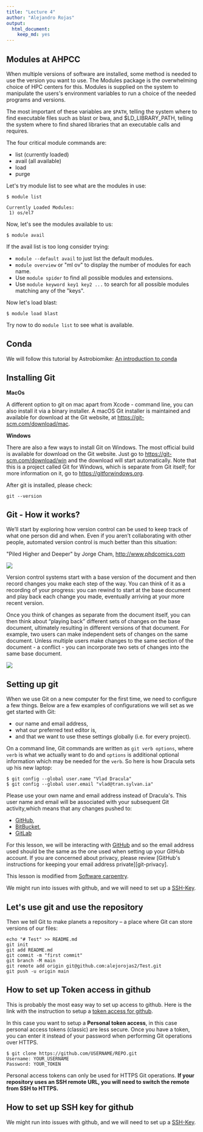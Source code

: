 ```yaml
---
title: "Lecture 4"
author: "Alejandro Rojas"
output: 
  html_document: 
    keep_md: yes
---
```




## Modules at AHPCC

When multiple versions of software are installed, some method is needed
to use the version you want to use. The
Modules package is the overwhelming
choice of HPC centers for this. Modules is supplied on the system to
manipulate the users's environment variables to run a choice of the
needed programs and versions.


The most important of these variables are `$PATH`, telling the system where to find executable files such as blast or bwa, and $LD_LIBRARY_PATH, telling the system where
to find shared libraries that an executable calls and requires. 

The four critical module commands are:
 * list (currently loaded)
 * avail (all available)
 * load
 * purge
 
 Let's try module list to see what are the modules in use:
 
 ```
$ module list

Currently Loaded Modules:
  1) os/el7
 ```

Now, let's see the modules available to us:

```
$ module avail
```

If the avail list is too long consider trying:

* `module --default avail` to just list the default modules.
* `module overview` or "ml ov" to display the number of modules for each name.
* Use `module spider` to find all possible modules and extensions.
* Use `module keyword key1 key2 ...` to search for all possible modules matching any of the "keys".


Now let's load blast:

```
$ module load blast
```

Try now to do `module list` to see what is available.


## Conda

We will follow this tutorial by Astrobiomike: [An introduction to conda](https://astrobiomike.github.io/unix/conda-intro)


## Installing Git

__MacOs__

A different option to git on mac apart from Xcode - command line, you can also install it via a binary installer. A macOS Git installer is maintained and available for download at the Git website, at https://git-scm.com/download/mac.

__Windows__

There are also a few ways to install Git on Windows. The most official build is available for download on the Git website. Just go to https://git-scm.com/download/win and the download will start automatically. Note that this is a project called Git for Windows, which is separate from Git itself; for more information on it, go to https://gitforwindows.org.

After git is installed, please check:

```
git --version
```

## Git - How it works?

We’ll start by exploring how version control can be used to keep track of what one person did and when. Even if you aren’t collaborating with other people, automated version control is much better than this situation:

"Piled Higher and Deeper" by Jorge Cham, http://www.phdcomics.com

![][id1]

Version control systems start with a base version of the document and then record changes you make each step of the way. You can think of it as a recording of your progress: you can rewind to start at the base document and play back each change you made, eventually arriving at your more recent version.

Once you think of changes as separate from the document itself, you can then think about “playing back” different sets of changes on the base document, ultimately resulting in different versions of that document. For example, two users can make independent sets of changes on the same document. Unless multiple users make changes to the same section of the document - a conflict - you can incorporate two sets of changes into the same base document.

![][id2]

## Setting up git

When we use Git on a new computer for the first time,
we need to configure a few things. Below are a few examples
of configurations we will set as we get started with Git:

*   our name and email address,
*   what our preferred text editor is,
*   and that we want to use these settings globally (i.e. for every project).

On a command line, Git commands are written as `git verb options`,
where `verb` is what we actually want to do and `options` is additional optional information which may be needed for the `verb`. So here is how
Dracula sets up his new laptop:

```
$ git config --global user.name "Vlad Dracula"
$ git config --global user.email "vlad@tran.sylvan.ia"
```

Please use your own name and email address instead of Dracula's. This user name and email will be associated with your subsequent Git activity,which means that any changes pushed to:

- [GitHub](https://github.com/),
- [BitBucket](https://bitbucket.org/),
- [GitLab](https://gitlab.com/)

For this lesson, we will be interacting with [GitHub](https://github.com/) and so the email address used should be the same as the one used when setting up your GitHub account. If you are concerned about privacy, please review [GitHub's instructions for keeping your email address private][git-privacy]. 

This lesson is modified from [Software carpentry](https://swcarpentry.github.io/git-novice/02-setup/index.html).

We might run into issues with github, and we will need to set up a [SSH-Key](https://docs.github.com/en/authentication/keeping-your-account-and-data-secure/reviewing-your-ssh-keys).

## Let's use git and use the repository

Then we tell Git to make planets a repository – a place where Git can store versions of our files:
```
echo "# Test" >> README.md
git init
git add README.md
git commit -m "first commit"
git branch -M main
git remote add origin git@github.com:alejorojas2/Test.git
git push -u origin main
```

## How to set up Token access in github

This is probably the most easy way to set up access to github.  Here is the link with the 
instruction to setup a [token access for github](https://docs.github.com/en/authentication/keeping-your-account-and-data-secure/creating-a-personal-access-token).

In this case you want to setup a **Personal token access**, in this case personal access tokens (classic) are less secure. Once you have a token, you can enter it instead of your password when performing Git operations over HTTPS.

```
$ git clone https://github.com/USERNAME/REPO.git
Username: YOUR_USERNAME
Password: YOUR_TOKEN
```
Personal access tokens can only be used for HTTPS Git operations. **If your repository uses an SSH remote URL, you will need to switch the remote from SSH to HTTPS.**

## How to set up SSH key for github

We might run into issues with github, and we will need to set up a [SSH-Key](https://docs.github.com/en/authentication/keeping-your-account-and-data-secure/reviewing-your-ssh-keys).




[id1]: Images/phd101212s.png
[id2]: Images/Version_control.png
